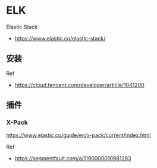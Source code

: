 # ELK
Elastic Stack
- https://www.elastic.co/elastic-stack/

## 安装
Ref
- https://cloud.tencent.com/developer/article/1041200


## 插件

### X-Pack
https://www.elastic.co/guide/en/x-pack/current/index.html

Ref
- https://segmentfault.com/a/1190000010981283

